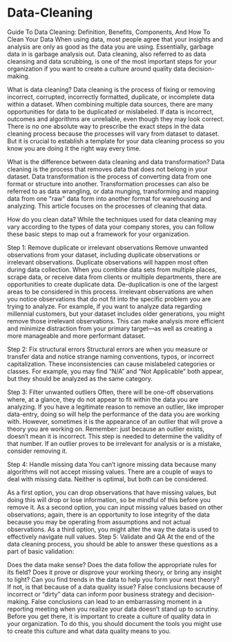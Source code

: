 # Data-Cleaning

Guide To Data Cleaning: Definition, Benefits, Components, And How To Clean Your Data
When using data, most people agree that your insights and analysis are only as good as the data you are using. Essentially, garbage data in is garbage analysis out. Data cleaning, also referred to as data cleansing and data scrubbing, is one of the most important steps for your organization if you want to create a culture around quality data decision-making.

What is data cleaning?
Data cleaning is the process of fixing or removing incorrect, corrupted, incorrectly formatted, duplicate, or incomplete data within a dataset. When combining multiple data sources, there are many opportunities for data to be duplicated or mislabeled. If data is incorrect, outcomes and algorithms are unreliable, even though they may look correct. There is no one absolute way to prescribe the exact steps in the data cleaning process because the processes will vary from dataset to dataset. But it is crucial to establish a template for your data cleaning process so you know you are doing it the right way every time.

What is the difference between data cleaning and data transformation?
Data cleaning is the process that removes data that does not belong in your dataset. Data transformation is the process of converting data from one format or structure into another. Transformation processes can also be referred to as data wrangling, or data munging, transforming and mapping data from one "raw" data form into another format for warehousing and analyzing. This article focuses on the processes of cleaning that data.

How do you clean data?
While the techniques used for data cleaning may vary according to the types of data your company stores, you can follow these basic steps to map out a framework for your organization.

Step 1: Remove duplicate or irrelevant observations
Remove unwanted observations from your dataset, including duplicate observations or irrelevant observations. Duplicate observations will happen most often during data collection. When you combine data sets from multiple places, scrape data, or receive data from clients or multiple departments, there are opportunities to create duplicate data. De-duplication is one of the largest areas to be considered in this process. Irrelevant observations are when you notice observations that do not fit into the specific problem you are trying to analyze. For example, if you want to analyze data regarding millennial customers, but your dataset includes older generations, you might remove those irrelevant observations. This can make analysis more efficient and minimize distraction from your primary target—as well as creating a more manageable and more performant dataset.

Step 2: Fix structural errors
Structural errors are when you measure or transfer data and notice strange naming conventions, typos, or incorrect capitalization. These inconsistencies can cause mislabeled categories or classes. For example, you may find “N/A” and “Not Applicable” both appear, but they should be analyzed as the same category.

Step 3: Filter unwanted outliers
Often, there will be one-off observations where, at a glance, they do not appear to fit within the data you are analyzing. If you have a legitimate reason to remove an outlier, like improper data-entry, doing so will help the performance of the data you are working with. However, sometimes it is the appearance of an outlier that will prove a theory you are working on. Remember: just because an outlier exists, doesn’t mean it is incorrect. This step is needed to determine the validity of that number. If an outlier proves to be irrelevant for analysis or is a mistake, consider removing it.

Step 4: Handle missing data
You can’t ignore missing data because many algorithms will not accept missing values. There are a couple of ways to deal with missing data. Neither is optimal, but both can be considered.

As a first option, you can drop observations that have missing values, but doing this will drop or lose information, so be mindful of this before you remove it.
As a second option, you can input missing values based on other observations; again, there is an opportunity to lose integrity of the data because you may be operating from assumptions and not actual observations.
As a third option, you might alter the way the data is used to effectively navigate null values.
Step 5: Validate and QA
At the end of the data cleaning process, you should be able to answer these questions as a part of basic validation:

Does the data make sense?
Does the data follow the appropriate rules for its field?
Does it prove or disprove your working theory, or bring any insight to light?
Can you find trends in the data to help you form your next theory?
If not, is that because of a data quality issue?
False conclusions because of incorrect or “dirty” data can inform poor business strategy and decision-making. False conclusions can lead to an embarrassing moment in a reporting meeting when you realize your data doesn’t stand up to scrutiny. Before you get there, it is important to create a culture of quality data in your organization. To do this, you should document the tools you might use to create this culture and what data quality means to you.
